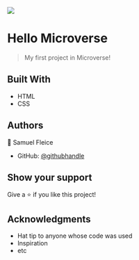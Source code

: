 ![](https://img.shields.io/badge/Microverse-blueviolet)

# Hello Microverse

> My first project in Microverse!


## Built With

- HTML
- CSS

## Authors

👤 Samuel Fleice

- GitHub: [@githubhandle](https://github.com/samWfelice)

## Show your support

Give a ⭐️ if you like this project!

## Acknowledgments

- Hat tip to anyone whose code was used
- Inspiration
- etc